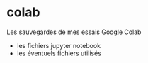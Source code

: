 # colab
Les sauvegardes de mes essais Google Colab
- les fichiers jupyter notebook
- les éventuels fichiers utilisés
